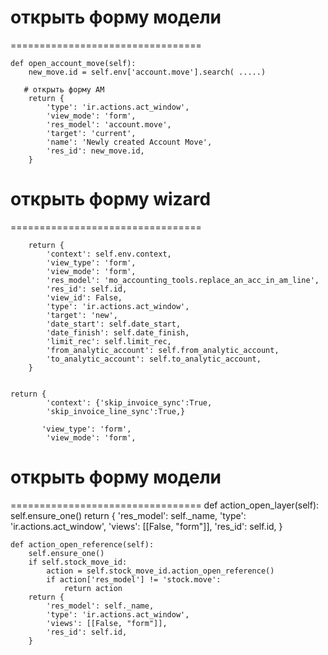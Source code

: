 # открыть форму модели
=================================

    def open_account_move(self):
        new_move.id = self.env['account.move'].search( .....)

       # открыть форму АМ
        return {
            'type': 'ir.actions.act_window',
            'view_mode': 'form',
            'res_model': 'account.move',
            'target': 'current',
            'name': 'Newly created Account Move',
            'res_id': new_move.id,
        }

# открыть форму wizard
=================================

        return {
            'context': self.env.context,
            'view_type': 'form',
            'view_mode': 'form',
            'res_model': 'mo_accounting_tools.replace_an_acc_in_am_line',
            'res_id': self.id,
            'view_id': False,
            'type': 'ir.actions.act_window',
            'target': 'new',
            'date_start': self.date_start,
            'date_finish': self.date_finish,
            'limit_rec': self.limit_rec,
            'from_analytic_account': self.from_analytic_account,
            'to_analytic_account': self.to_analytic_account,
        }


    return {
            'context': {'skip_invoice_sync':True,
            'skip_invoice_line_sync':True,}

           'view_type': 'form',
            'view_mode': 'form',
 
# открыть форму модели
=================================
    def action_open_layer(self):
        self.ensure_one()
        return {
            'res_model': self._name,
            'type': 'ir.actions.act_window',
            'views': [[False, "form"]],
            'res_id': self.id,
        }

    def action_open_reference(self):
        self.ensure_one()
        if self.stock_move_id:
            action = self.stock_move_id.action_open_reference()
            if action['res_model'] != 'stock.move':
                return action
        return {
            'res_model': self._name,
            'type': 'ir.actions.act_window',
            'views': [[False, "form"]],
            'res_id': self.id,
        }
